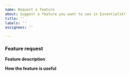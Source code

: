 ```yaml
---
name: Request a feature
about: Suggest a feature you want to see in EssentialsX!
title: ''
labels: ''
assignees: ''

---
```


<!-- EssentialsX feature request guide

Fill out the template. Don't write inside the arrows as they will be hidden
when you post your issue.

Not sure if your feature fits in EssentialsX? Feel free to ask on our Discord
server: https://discord.gg/F7gexAQ

If you have a feature suggestion for EssentialsX, read the following tips:

1.  Fill out the template.
      This will help us understand what you're requesting and why you want us
      to add it.

2.  Keep it simple.
      Make sure it's easy to understand what you're requesting. A good way is
      to keep it to one request per GitHub issue, as we can then easily track
      feature requests.

3.  Check whether it has already been asked or added.
      You can search the issue tracker to see if your feature has already been
      requested at https://github.com/EssentialsX/Essentials/issues. You can
      also check the wiki at https://essentialsx.github.io/ to see if the
      feature was recently added.

4.  Ask yourself: "Does this belong in EssentialsX?"
      There are lots of features that we reject because most servers won't
      need or use them. If your feature is very specific or already exists in
      another plugin, it might not be a good fit for EssentialsX.

5.  Delete this line and all above lines before posting your issue!       -->

### Feature request

**Feature description**
<!-- What feature are you suggesting? -->

**How the feature is useful**
<!-- How is the feature useful to players, server owners and/or developers? -->
